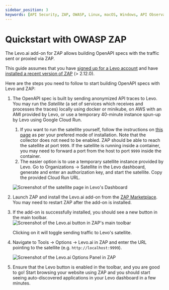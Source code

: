 ```yaml
---
sidebar_position: 3
keywords: [API Security, ZAP, OWASP, Linux, macOS, Windows, API Observability]
---
```


# Quickstart with OWASP ZAP

The Levo.ai add-on for ZAP allows building OpenAPI specs with the traffic sent or proxied via ZAP.

This guide assumes that you have [signed up for a Levo account](https://app.levo.ai/signup) and have [installed a recent version of ZAP](https://www.zaproxy.org/download/) (> 2.12.0).

Here are the steps you need to follow to start building OpenAPI specs with Levo and ZAP:
1. The OpenAPI spec is built by sending anonymized API traces to Levo. You may run the *Satellite* (a set of services which receives and processes the traces) locally using docker or minikube, on AWS with an AMI provided by Levo, or use a temporary 40-minute instance spun-up by Levo using Google Cloud Run.
   1. If you want to run the satellite yourself, follow the instructions on [this page](/api-observability/install-guide/install-satellite) as per your prefered mode of installation.
    Note that the collector does not need to be enabled.
    ZAP should be able to reach the satellite at port `9999`.
    If the satellite is running inside a container, you may need to forward a port from the host to port `9999` inside the container.
   2. The easier option is to use a temporary satellite instance provided by Levo.
    Go to Organizations &rarr; Satellite in the Levo dashboard, generate and enter an authorization key, and start the satellite. Copy the provided Cloud Run URL.

    ![Screenshot of the satellite page in Levo's Dashboard](../../assets/cloudrun-satellite.png)
2. Launch ZAP and install the Levo.ai add-on from the [ZAP Marketplace](https://www.zaproxy.org/addons/). You may need to restart ZAP after the add-on is installed.
3. If the add-on is successfully installed, you should see a new button in the main toolbar.
   ![Screenshot of the Levo.ai button in ZAP's main toolbar](../../assets/zap-levo-button-toolbar.png)

   Clicking on it will toggle sending traffic to Levo's satellite.
4. Navigate to Tools &rarr; Options &rarr; Levo.ai in ZAP and enter the URL pointing to the satellite (e.g. `http://localhost:9999`).

   ![Screenshot of the Levo.ai Options Panel in ZAP](../../assets/zap-levo-options.png)
5. Ensure that the Levo button is enabled in the toolbar, and you are good to go! Start browsing your website using ZAP and you should start seeing auto-discovered applications in your Levo dashboard in a few minutes.
